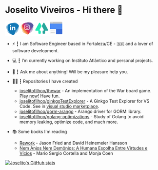 # Joselito Viveiros - Hi there 👋
[<img src="media/medial_social_linkedin.png" alt="LinkeIn" width="48" height="48" style="max-width:100%;">](https://www.google.com/url?q=https%3A%2F%2Fwww.linkedin.com%2Fin%2Fjoselitoviveiros%2F&sa=D&sntz=1&usg=AFQjCNF1cpIEVKk8bcvPQLzQTFsYhpvSFg)[<img src="media/medial_social_insta.png" alt="Instagram" width="48" height="48" style="max-width:100%;">](https://www.google.com/url?q=https%3A%2F%2Finstagram.com%2Fjoselitofilhoo%2F&sa=D&sntz=1&usg=AFQjCNF2uy578VkQbFHwKVlwazipx6TM4Q)[<img src="media/medial_social_linktree.png" alt="Instagram" width="48" height="48" style="max-width:100%;">](https://linktr.ee/joselitofilho)[<img src="media/medial_social_googlesites.png" alt="eu" width="48" height="48" style="max-width:100%;">](https://sites.google.com/view/joselitofilho)

- ⚡ ┇ I am Software Engineer based in Fortaleza/CE - :brazil: and a lover of software development.
- 💻 ┇ I’m currently working on Instituto Atlântico and personal projects.
- 💬 ┇ Ask me about anything! Will be my pleasure help you.
- 👨‍💻 ┇ Repositories I have created
  - [joselitofilhoo/thewar](https://github.com/joselitofilho/thewar) - An implementation of the War board game. [Play now!](http://jogowar.com.br) Have fun.
  - [joselitofilhoo/ginkgoTestExplorer](https://github.com/joselitofilho/ginkgoTestExplorer) - A Ginkgo Test Explorer for VS Code. See in [visual studio marketplace](https://marketplace.visualstudio.com/items?itemName=joselitofilho.ginkgotestexplorer).
  - [joselitofilhoo/gorm-arango](https://github.com/joselitofilho/gorm-arango) - Arango driver for GORM library.
  - [joselitofilhoo/golang-optimizations](https://github.com/joselitofilho/golang-optimizations) - Study of Golang to avoid memory leaking, optimize code, and much more.

- 📚 Some books I'm reading
  - [Rework](https://www.amazon.com.br/Rework-Jason-Fried/dp/0307463745) - Jason Fried and David Heinemeier Hansson
  - [Nem Anjos Nem Demônios: A Humana Escolha Entre Virtudes e Vícios](https://www.goodreads.com/book/show/45168535-nem-anjos-nem-dem-nios?ac=1&from_search=true&qid=U5ycLqaCSp&rank=1) - Mario Sergio Cortella and Monja Coen

[![Joselito's GitHub stats](https://github-readme-stats.vercel.app/api?username=joselitofilho&show_icons=true&theme=dracula)](https://github.com/joselitofilho) 
<!--
[![Top Langs](https://github-readme-stats.vercel.app/api/top-langs/?username=joselitofilho&layout=compact&langs_count=10&show_icons=true&theme=dracula)](https://github.com/joselitofilho)
-->

<!--
**joselitofilho/joselitofilho** is a ✨ _special_ ✨ repository because its `README.md` (this file) appears on your GitHub profile.

Here are some ideas to get you started:

- 🔭 I’m currently working on ...
- 🌱 I’m currently learning ...
- 👯 I’m looking to collaborate on ...
- 🤔 I’m looking for help with ...
- 💬 Ask me about ...
- 📫 How to reach me: ...
- 😄 Pronouns: ...
- ⚡ Fun fact: ...
-->
